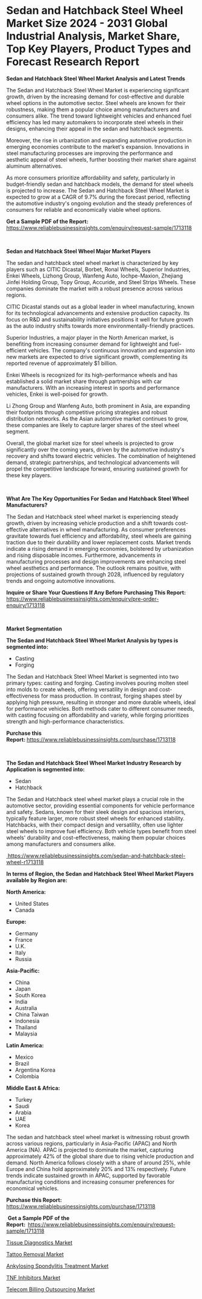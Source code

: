 <p><h1>Sedan and Hatchback Steel Wheel Market Size 2024 - 2031 Global Industrial Analysis, Market Share, Top Key Players, Product Types and Forecast Research Report</h1></p><p><strong>Sedan and Hatchback Steel Wheel Market Analysis and Latest Trends</strong></p>
<p><p>The Sedan and Hatchback Steel Wheel Market is experiencing significant growth, driven by the increasing demand for cost-effective and durable wheel options in the automotive sector. Steel wheels are known for their robustness, making them a popular choice among manufacturers and consumers alike. The trend toward lightweight vehicles and enhanced fuel efficiency has led many automakers to incorporate steel wheels in their designs, enhancing their appeal in the sedan and hatchback segments.</p><p>Moreover, the rise in urbanization and expanding automotive production in emerging economies contribute to the market's expansion. Innovations in steel manufacturing processes are improving the performance and aesthetic appeal of steel wheels, further boosting their market share against aluminum alternatives. </p><p>As more consumers prioritize affordability and safety, particularly in budget-friendly sedan and hatchback models, the demand for steel wheels is projected to increase. The Sedan and Hatchback Steel Wheel Market is expected to grow at a CAGR of 9.7% during the forecast period, reflecting the automotive industry's ongoing evolution and the steady preferences of consumers for reliable and economically viable wheel options.</p></p>
<p><strong>Get a Sample PDF of the Report:&nbsp;</strong> <a href="https://www.reliablebusinessinsights.com/enquiry/request-sample/1713118?utm_campaign=1784&utm_medium=2&utm_source=Github&utm_content=ia&utm_term=22102024&utm_id=sedan-and-hatchback-steel-wheel">https://www.reliablebusinessinsights.com/enquiry/request-sample/1713118</a></p>
<p>&nbsp;</p>
<p><strong>Sedan and Hatchback Steel Wheel Major Market Players</strong></p>
<p><p>The sedan and hatchback steel wheel market is characterized by key players such as CITIC Dicastal, Borbet, Ronal Wheels, Superior Industries, Enkei Wheels, Lizhong Group, Wanfeng Auto, Iochpe-Maxion, Zhejiang Jinfei Holding Group, Topy Group, Accuride, and Steel Strips Wheels. These companies dominate the market with a robust presence across various regions.</p><p>CITIC Dicastal stands out as a global leader in wheel manufacturing, known for its technological advancements and extensive production capacity. Its focus on R&D and sustainability initiatives positions it well for future growth as the auto industry shifts towards more environmentally-friendly practices. </p><p>Superior Industries, a major player in the North American market, is benefiting from increasing consumer demand for lightweight and fuel-efficient vehicles. The company's continuous innovation and expansion into new markets are expected to drive significant growth, complementing its reported revenue of approximately $1 billion.</p><p>Enkei Wheels is recognized for its high-performance wheels and has established a solid market share through partnerships with car manufacturers. With an increasing interest in sports and performance vehicles, Enkei is well-poised for growth.</p><p>Li Zhong Group and Wanfeng Auto, both prominent in Asia, are expanding their footprints through competitive pricing strategies and robust distribution networks. As the Asian automotive market continues to grow, these companies are likely to capture larger shares of the steel wheel segment.</p><p>Overall, the global market size for steel wheels is projected to grow significantly over the coming years, driven by the automotive industry's recovery and shifts toward electric vehicles. The combination of heightened demand, strategic partnerships, and technological advancements will propel the competitive landscape forward, ensuring sustained growth for these key players.</p></p>
<p>&nbsp;</p>
<p><strong>What Are The Key Opportunities For Sedan and Hatchback Steel Wheel Manufacturers?</strong></p>
<p><p>The Sedan and Hatchback steel wheel market is experiencing steady growth, driven by increasing vehicle production and a shift towards cost-effective alternatives in wheel manufacturing. As consumer preferences gravitate towards fuel efficiency and affordability, steel wheels are gaining traction due to their durability and lower replacement costs. Market trends indicate a rising demand in emerging economies, bolstered by urbanization and rising disposable incomes. Furthermore, advancements in manufacturing processes and design improvements are enhancing steel wheel aesthetics and performance. The outlook remains positive, with projections of sustained growth through 2028, influenced by regulatory trends and ongoing automotive innovations.</p></p>
<p><strong>Inquire or Share Your Questions If Any Before Purchasing This Report:</strong> <a href="https://www.reliablebusinessinsights.com/enquiry/pre-order-enquiry/1713118?utm_campaign=1784&utm_medium=2&utm_source=Github&utm_content=ia&utm_term=22102024&utm_id=sedan-and-hatchback-steel-wheel">https://www.reliablebusinessinsights.com/enquiry/pre-order-enquiry/1713118</a></p>
<p>&nbsp;</p>
<p><strong>Market Segmentation</strong></p>
<p><strong>The Sedan and Hatchback Steel Wheel Market Analysis by types is segmented into:</strong></p>
<p><ul><li>Casting</li><li>Forging</li></ul></p>
<p><p>The Sedan and Hatchback Steel Wheel Market is segmented into two primary types: casting and forging. Casting involves pouring molten steel into molds to create wheels, offering versatility in design and cost-effectiveness for mass production. In contrast, forging shapes steel by applying high pressure, resulting in stronger and more durable wheels, ideal for performance vehicles. Both methods cater to different consumer needs, with casting focusing on affordability and variety, while forging prioritizes strength and high-performance characteristics.</p></p>
<p><strong>Purchase this Report:&nbsp;</strong><a href="https://www.reliablebusinessinsights.com/purchase/1713118?utm_campaign=1784&utm_medium=2&utm_source=Github&utm_content=ia&utm_term=22102024&utm_id=sedan-and-hatchback-steel-wheel">https://www.reliablebusinessinsights.com/purchase/1713118</a></p>
<p>&nbsp;</p>
<p><strong>The Sedan and Hatchback Steel Wheel Market Industry Research by Application is segmented into:</strong></p>
<p><ul><li>Sedan</li><li>Hatchback</li></ul></p>
<p><p>The Sedan and Hatchback steel wheel market plays a crucial role in the automotive sector, providing essential components for vehicle performance and safety. Sedans, known for their sleek design and spacious interiors, typically feature larger, more robust steel wheels for enhanced stability. Hatchbacks, with their compact design and versatility, often use lighter steel wheels to improve fuel efficiency. Both vehicle types benefit from steel wheels' durability and cost-effectiveness, making them popular choices among manufacturers and consumers alike.</p></p>
<p><a href="https://www.reliablebusinessinsights.com/sedan-and-hatchback-steel-wheel-r1713118?utm_campaign=1784&utm_medium=2&utm_source=Github&utm_content=ia&utm_term=22102024&utm_id=sedan-and-hatchback-steel-wheel">&nbsp;https://www.reliablebusinessinsights.com/sedan-and-hatchback-steel-wheel-r1713118</a></p>
<p><strong>In terms of Region, the Sedan and Hatchback Steel Wheel Market Players available by Region are:</strong></p>
<p>
    <p> <strong> North America: </strong>
        <ul>
            <li>United States</li>
            <li>Canada</li>
        </ul>
        </p> 
    <p> <strong> Europe: </strong>
        <ul>
            <li>Germany</li>
            <li>France</li>
            <li>U.K.</li>
            <li>Italy</li>
            <li>Russia</li>
        </ul>
        </p> 
    <p> <strong> Asia-Pacific: </strong>
        <ul>
            <li>China</li>
            <li>Japan</li>
            <li>South Korea</li>
            <li>India</li>
            <li>Australia</li>
            <li>China Taiwan</li>
            <li>Indonesia</li>
            <li>Thailand</li>
            <li>Malaysia</li>
        </ul>
        </p> 
    <p> <strong> Latin America: </strong>
        <ul>
            <li>Mexico</li>
            <li>Brazil</li>
            <li>Argentina Korea</li>
            <li>Colombia</li>
        </ul>
        </p> 
    <p> <strong> Middle East & Africa: </strong>
        <ul>
            <li>Turkey</li>
            <li>Saudi</li>
            <li>Arabia</li>
            <li>UAE</li>
            <li>Korea</li>
        </ul>
    </p>
    </p>
<p><p>The sedan and hatchback steel wheel market is witnessing robust growth across various regions, particularly in Asia-Pacific (APAC) and North America (NA). APAC is projected to dominate the market, capturing approximately 42% of the global share due to rising vehicle production and demand. North America follows closely with a share of around 25%, while Europe and China hold approximately 20% and 13% respectively. Future trends indicate sustained growth in APAC, supported by favorable manufacturing conditions and increasing consumer preferences for economical vehicles.</p></p>
<p><strong>Purchase this Report: </strong><a href="https://www.reliablebusinessinsights.com/purchase/1713118?utm_campaign=1784&utm_medium=2&utm_source=Github&utm_content=ia&utm_term=22102024&utm_id=sedan-and-hatchback-steel-wheel">https://www.reliablebusinessinsights.com/purchase/1713118</a></p>
<p>&nbsp;<strong>Get a Sample PDF of the Report:&nbsp;&nbsp;</strong><a href="https://www.reliablebusinessinsights.com/enquiry/request-sample/1713118?utm_campaign=1784&utm_medium=2&utm_source=Github&utm_content=ia&utm_term=22102024&utm_id=sedan-and-hatchback-steel-wheel">https://www.reliablebusinessinsights.com/enquiry/request-sample/1713118</a></p>
<p><strong></strong></p>
<p><p><a href="https://www.linkedin.com/pulse/tissue-diagnostics-market-trends-focusing-insight-teo8e?utm_campaign=1784&utm_medium=2&utm_source=Github&utm_content=ia&utm_term=22102024&utm_id=sedan-and-hatchback-steel-wheel">Tissue Diagnostics Market</a></p><p><a href="https://www.linkedin.com/pulse/tattoo-removal-market-navigating-challenges-unlocking-potential-jeh4e?utm_campaign=1784&utm_medium=2&utm_source=Github&utm_content=ia&utm_term=22102024&utm_id=sedan-and-hatchback-steel-wheel">Tattoo Removal Market</a></p><p><a href="https://www.linkedin.com/pulse/ankylosing-spondylitis-treatment-industry-insights-report-analyzing-5wxmc?utm_campaign=1784&utm_medium=2&utm_source=Github&utm_content=ia&utm_term=22102024&utm_id=sedan-and-hatchback-steel-wheel">Ankylosing Spondylitis Treatment Market</a></p><p><a href="https://www.linkedin.com/pulse/tnf-inhibitors-market-size-share-analysis-growth-nbjke?utm_campaign=1784&utm_medium=2&utm_source=Github&utm_content=ia&utm_term=22102024&utm_id=sedan-and-hatchback-steel-wheel">TNF Inhibitors Market</a></p><p><a href="https://www.linkedin.com/pulse/exploring-telecom-billing-outsourcing-market-dynamics-dmgme?utm_campaign=1784&utm_medium=2&utm_source=Github&utm_content=ia&utm_term=22102024&utm_id=sedan-and-hatchback-steel-wheel">Telecom Billing Outsourcing Market</a></p></p>